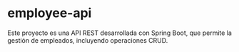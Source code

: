 # employee-api
Este proyecto es una API REST desarrollada con Spring Boot, que permite la gestión de empleados, incluyendo operaciones CRUD.
